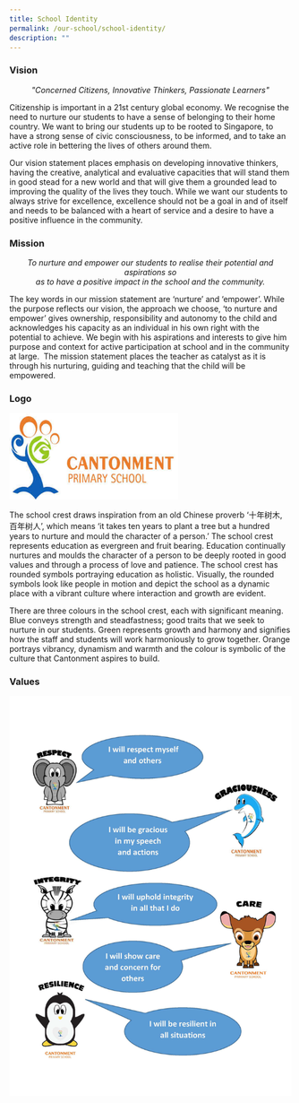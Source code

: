 ```yaml
---
title: School Identity
permalink: /our-school/school-identity/
description: ""
---
```

### Vision 

<center> <i> "Concerned Citizens, Innovative Thinkers, Passionate Learners" </i> </center>

Citizenship is important in a 21st century global economy. We recognise the need to nurture our students to have a sense of belonging to their home country. We want to bring our students up to be rooted to Singapore, to have a strong sense of civic consciousness, to be informed, and to take an active role in bettering the lives of others around them. 

Our vision statement places emphasis on developing innovative thinkers, having the creative, analytical and evaluative capacities that will stand them in good stead for a new world and that will give them a grounded lead to improving the quality of the lives they touch. While we want our students to always strive for excellence, excellence should not be a goal in and of itself and needs to be balanced with a heart of service and a desire to have a positive influence in the community.

### Mission
<center> <i> To nurture and empower our students to realise their potential and aspirations so <br> as to have a positive impact in the school and the community. </i> </center>

The key words in our mission statement are ‘nurture’ and ‘empower’. While the purpose reflects our vision, the approach we choose, ‘to nurture and empower’ gives ownership, responsibility and autonomy to the child and acknowledges his capacity as an individual in his own right with the potential to achieve. We begin with his aspirations and interests to give him purpose and context for active participation at school and in the community at large.  The mission statement places the teacher as catalyst as it is through his nurturing, guiding and teaching that the child will be empowered.

### Logo
<img src="/images/School%20Logo.jpg" 
     style="width: 60%">

The school crest draws inspiration from an old Chinese proverb ‘十年树木, 百年树人’, which means ‘it takes ten years to plant a tree but a hundred years to nurture and mould the character of a person.’ The school crest represents education as evergreen and fruit bearing. Education continually nurtures and moulds the character of a person to be deeply rooted in good values and through a process of love and patience. The school crest has rounded symbols portraying education as holistic. Visually, the rounded symbols look like people in motion and depict the school as a dynamic place with a vibrant culture where interaction and growth are evident.  
  
There are three colours in the school crest, each with significant meaning. Blue conveys strength and steadfastness; good traits that we seek to nurture in our students. Green represents growth and harmony and signifies how the staff and students will work harmoniously to grow together. Orange portrays vibrancy, dynamism and warmth and the colour is symbolic of the culture that Cantonment aspires to build.

### Values
![](/images/For%20Posters%20@General%20Office.jpg)